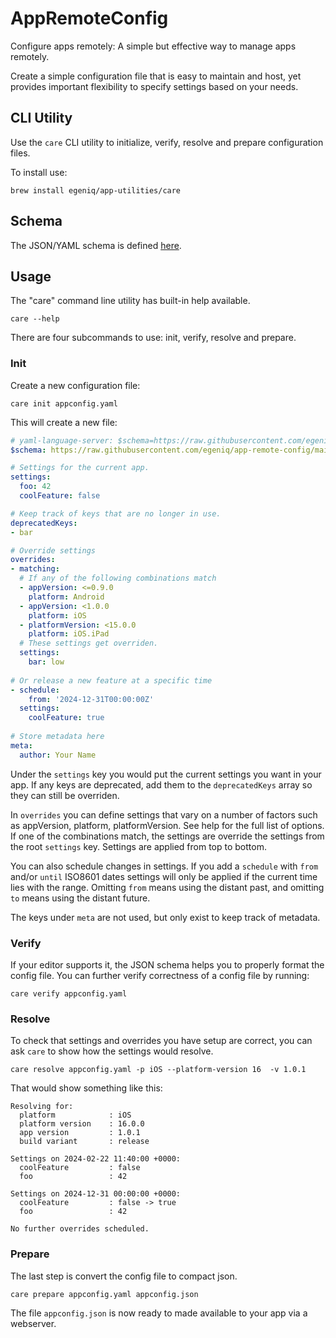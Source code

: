 # AppRemoteConfig

Configure apps remotely: A simple but effective way to manage apps remotely.

Create a simple configuration file that is easy to maintain and host, yet provides important flexibility to specify settings based on your needs.

## CLI Utility

Use the `care` CLI utility to initialize, verify, resolve and prepare configuration files.

To install use:

    brew install egeniq/app-utilities/care

## Schema

The JSON/YAML schema is defined [here](https://raw.githubusercontent.com/egeniq/app-remote-config/main/Schema/appremoteconfig.schema.json).

## Usage

The "care" command line utility has built-in help available.

    care --help
   
There are four subcommands to use: init, verify, resolve and prepare.

### Init

Create a new configuration file:

    care init appconfig.yaml
   
This will create a new file:

```yaml
# yaml-language-server: $schema=https://raw.githubusercontent.com/egeniq/app-remote-config/main/Schema/appremoteconfig.schema.json
$schema: https://raw.githubusercontent.com/egeniq/app-remote-config/main/Schema/appremoteconfig.schema.json

# Settings for the current app.
settings:
  foo: 42
  coolFeature: false

# Keep track of keys that are no longer in use.
deprecatedKeys:
- bar

# Override settings
overrides:
- matching:
  # If any of the following combinations match
  - appVersion: <=0.9.0
    platform: Android
  - appVersion: <1.0.0
    platform: iOS
  - platformVersion: <15.0.0
    platform: iOS.iPad
  # These settings get overriden.
  settings:
    bar: low
 
# Or release a new feature at a specific time
- schedule:
    from: '2024-12-31T00:00:00Z'
  settings:
    coolFeature: true
    
# Store metadata here
meta:
  author: Your Name
```

Under the `settings` key you would put the current settings you want in your app. If any keys are deprecated, add them to the `deprecatedKeys` array so they can still be overriden.

In `overrides` you can define settings that vary on a number of factors such as appVersion, platform, platformVersion. See help for the full list of options. If one of the combinations match, the settings are override the settings from the root `settings` key. Settings are applied from top to bottom.

You can also schedule changes in settings. If you add a `schedule` with `from` and/or `until` ISO8601 dates settings will only be applied if the current time lies with the range. Omitting `from` means using the distant past, and omitting `to` means using the distant future.

The keys under `meta` are not used, but only exist to keep track of metadata.

### Verify

If your editor supports it, the JSON schema helps you to properly format the config file. You can further verify correctness of a config file by running:

    care verify appconfig.yaml
    
### Resolve

To check that settings and overrides you have setup are correct, you can ask `care` to show how the settings would resolve.

    care resolve appconfig.yaml -p iOS --platform-version 16  -v 1.0.1
    
That would show something like this:
    
```    
Resolving for:
  platform            : iOS
  platform version    : 16.0.0
  app version         : 1.0.1
  build variant       : release

Settings on 2024-02-22 11:40:00 +0000:
  coolFeature         : false
  foo                 : 42

Settings on 2024-12-31 00:00:00 +0000:
  coolFeature         : false -> true
  foo                 : 42

No further overrides scheduled.
```

### Prepare

The last step is convert the config file to compact json.

    care prepare appconfig.yaml appconfig.json

The file `appconfig.json` is now ready to made available to your app via a webserver.
